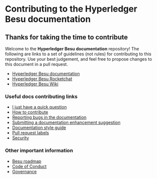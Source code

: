 # Contributing to the Hyperledger Besu documentation

## Thanks for taking the time to contribute

Welcome to the **Hyperledger Besu documentation** repository! The following are links to a set of
guidelines (not rules) for contributing to this repository. Use your best judgement, and feel free
to propose changes to this document in a pull request.

* [Hyperledger Besu documentation](http://besu.hyperledger.org/)
* [Hyperledger Besu Rocketchat](https://chat.hyperledger.org/channel/besu)
* [Hyperledger Besu Wiki](https://wiki.hyperledger.org/display/BESU/Hyperledger+Besu)

### Useful docs contributing links

* [I just have a quick question]
* [How to contribute](https://wiki.hyperledger.org/display/BESU/How+to+Contribute)
* [Reporting bugs in the documentation]
* [Submitting a documentation enhancement suggestion]
* [Documentation style guide]
* [Pull request labels](https://wiki.hyperledger.org/display/BESU/Pull+Request+Labels)
* [Security](SECURITY.md)

### Other important information

* [Besu roadmap](https://wiki.hyperledger.org/display/BESU/Roadmap)
* [Code of Conduct](https://wiki.hyperledger.org/display/BESU/Code+of+Conduct)
* [Governance](https://wiki.hyperledger.org/display/BESU/Governance)

<!-- Links -->
[I just have a quick question]: https://wiki.hyperledger.org/display/BESU/I+just+have+a+quick+question
[Reporting bugs in the documentation]: https://wiki.hyperledger.org/display/BESU/Reporting+Bugs+in+the+Doc
[Submitting a documentation enhancement suggestion]: https://wiki.hyperledger.org/display/BESU/Suggesting+Documentation+Enhancements
[Documentation style guide]: https://wiki.hyperledger.org/display/BESU/Besu+Documentation+Style+Guide
